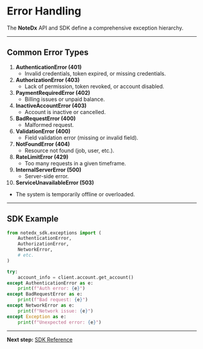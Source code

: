 # Error Handling

The **NoteDx** API and SDK define a comprehensive exception hierarchy.

***

## Common Error Types

1. **AuthenticationError (401)**
   * Invalid credentials, token expired, or missing credentials.
2. **AuthorizationError (403)**
   * Lack of permission, token revoked, or account disabled.
3. **PaymentRequiredError (402)**
   * Billing issues or unpaid balance.
4. **InactiveAccountError (403)**
   * Account is inactive or cancelled.
5. **BadRequestError (400)**
   * Malformed request.
6. **ValidationError (400)**
   * Field validation error (missing or invalid field).
7. **NotFoundError (404)**
   * Resource not found (job, user, etc.).
8. **RateLimitError (429)**
   * Too many requests in a given timeframe.
9. **InternalServerError (500)**
   * Server-side error.
10. **ServiceUnavailableError (503)**

* The system is temporarily offline or overloaded.

***

## SDK Example

```python
from notedx_sdk.exceptions import (
    AuthenticationError,
    AuthorizationError,
    NetworkError,
    # etc.
)

try:
    account_info = client.account.get_account()
except AuthenticationError as e:
    print(f"Auth error: {e}")
except BadRequestError as e:
    print(f"Bad request: {e}")
except NetworkError as e:
    print(f"Network issue: {e}")
except Exception as e:
    print(f"Unexpected error: {e}")
```

***

**Next step:** [SDK Reference](sdk-reference.md)
